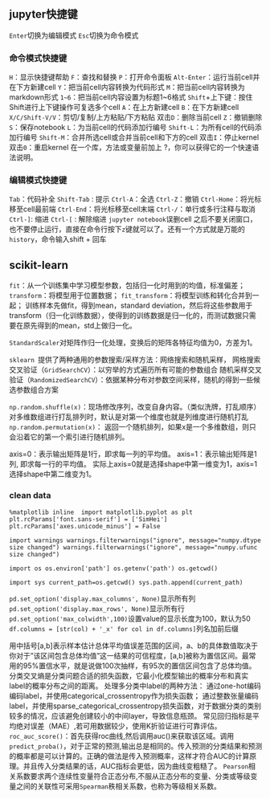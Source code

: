 ## jupyter快捷键

`Enter`切换为编辑模式
`Esc`切换为命令模式
### 命令模式快捷键
`H`：显示快捷键帮助
`F`：查找和替换
`P`：打开命令面板
`Alt-Enter`：运行当前cell并在下方新建cell
`Y`：把当前cell内容转换为代码形式
`M`：把当前cell内容转换为markdown形式
`1~6`：把当前cell内容设置为标题1~6格式
`Shift`+上下键：按住Shift进行上下键操作可复选多个cell
`A`：在上方新建cell
`B`：在下方新建cell
`X/C/Shift-V/V`：剪切/复制/上方粘贴/下方粘贴
双击`D`：删除当前cell
`Z`：撤销删除
`S`：保存notebook
`L`：为当前cell的代码添加行编号
`Shift-L`：为所有cell的代码添加行编号
`Shift-M`：合并所选cell或合并当前cell和下方的cell
双击`I`：停止kernel
双击`0`：重启kernel
在一个库，方法或变量前加上 ?，你可以获得它的一个快速语法说明。
### 编辑模式快捷键
`Tab`：代码补全
`Shift-Tab` : 提示
`Ctrl-A`：全选
`Ctrl-Z`：撤销
`Ctrl-Home`：将光标移至cell最前端
`Ctrl-End`：将光标移至cell末端
`Ctrl-/`：单行或多行注释与取消
`Ctrl-]`: 缩进
`Ctrl-[` : 解除缩进
`jupyter notebook`误删cell 之后不要关闭窗口，也不要停止运行，直接在命令行按下`z`键就可以了。还有一个方式就是万能的 `history`，命令输入shift + 回车

## scikit-learn

`fit`：从一个训练集中学习模型参数，包括归一化时用到的均值，标准偏差；
`transform`：将模型用于位置数据；
`fit_transform`：将模型训练和转化合并到一起；
训练样本先做fit，得到mean，standard deviation，然后将这些参数用于transform（归一化训练数据），使得到的训练数据是归一化的，而测试数据只需要在原先得到的mean，std上做归一化。

`StandardScaler`对矩阵作归一化处理，变换后的矩阵各特征均值为0，方差为1。

`sklearn `提供了两种通用的参数搜索/采样方法：网络搜索和随机采样，
网格搜索交叉验证（`GridSearchCV`）：以穷举的方式遍历所有可能的参数组合
随机采样交叉验证（`RandomizedSearchCV`）：依据某种分布对参数空间采样，随机的得到一些候选参数组合方案

`np.random.shuffle(x)`：现场修改序列，改变自身内容。（类似洗牌，打乱顺序）对多维数组进行打乱排列时，默认是对第一个维度也就是列维度进行随机打乱
`np.random.permutation(x)`： 返回一个随机排列，如果x是一个多维数组，则只会沿着它的第一个索引进行随机排列。

axis=0：表示输出矩阵是1行，即求每一列的平均值。
axis=1：表示输出矩阵是1列, 即求每一行的平均值。
实际上axis=0就是选择shape中第一维变为1，axis=1选择shape中第二维变为1。

### clean data

`%matplotlib inline 
import matplotlib.pyplot as plt
plt.rcParams['font.sans-serif'] = ['SimHei']
plt.rcParams['axes.unicode_minus'] = False`

`import warnings
warnings.filterwarnings("ignore", message="numpy.dtype size changed")
warnings.filterwarnings("ignore", message="numpy.ufunc size changed")`

`import os
os.environ['path']
os.getenv('path')
os.getcwd()`

`import sys
current_path=os.getcwd()
sys.path.append(current_path)`

`pd.set_option('display.max_columns', None)`显示所有列
`pd.set_option('display.max_rows', None)`显示所有行
`pd.set_option('max_colwidth',100)`设置value的显示长度为100，默认为50
`df.columns = [str(col) + '_x' for col in df.columns]`列名加前后缀

用中括号[a,b]表示样本估计总体平均值误差范围的区间，a、b的具体数值取决于你对于”该区间包含总体均值”这一结果的可信程度，[a,b]被称为置信区间。最常用的95%置信水平，就是说做100次抽样，有95次的置信区间包含了总体均值。
分类交叉熵是分类问题合适的损失函数，它最小化模型输出的概率分布和真实label的概率分布之间的距离。
处理多分类中label的两种方法：
通过one-hot编码编码label，并使用categorical_crossentropy作为损失函数；
通过整数张量编码label，并使用sparse_categorical_crossentropy损失函数，对于数据分类的类别较多的情况，应该避免创建较小的中间layer，导致信息瓶颈。
常见回归指标是平均绝对误差（MAE）,若可用数据较少，使用K折验证进行可靠评估。
`roc_auc_score()`：首先获得roc曲线,然后调用auc()来获取该区域。调用`predict_proba()`，对于正常的预测,输出总是相同的。传入预测的分类结果和预测的概率都是可以计算的。正确的做法是传入预测概率，这样才符合AUC的计算原理。并且传入分类结果的话，AUC指标会更低，因为曲线变粗糙了。
`Pearson`相关系数要求两个连续性变量符合正态分布,不服从正态分布的变量、分类或等级变量之间的关联性可采用`Spearman`秩相关系数，也称为等级相关系数。

